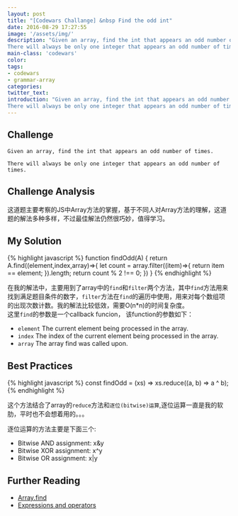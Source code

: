 ```yaml
---
layout: post
title: "[Codewars Challange] &nbsp Find the odd int"
date: 2016-08-29 17:27:55
image: '/assets/img/'
description: "Given an array, find the int that appears an odd number of times.
There will always be only one integer that appears an odd number of times."
main-class: 'codewars'
color:
tags:
- codewars
- grammar-array
categories:
twitter_text:
introduction: "Given an array, find the int that appears an odd number of times.
There will always be only one integer that appears an odd number of times."
---
```

## Challenge

```
Given an array, find the int that appears an odd number of times.

There will always be only one integer that appears an odd number of times.
```

## Challenge Analysis

这道题主要考察的JS中Array方法的掌握，基于不同人对Array方法的理解，这道题的解法多种多样，不过最佳解法仍然很巧妙，值得学习。

## My Solution

{% highlight javascript %}
function findOdd(A) {
  return A.find((element,index,array)=>{
    let count = array.filter((item)=>{
        return item == element;
      }).length;
    return count % 2 !== 0;
  })
}
{% endhighlight %}

在我的解法中，主要用到了array中的`find`和`filter`两个方法，其中`find`方法用来找到满足题目条件的数字，`filter`方法在`find`的遍历中使用，用来对每个数组项的出现次数计数。我的解法比较低效，需要O(n*n)的时间复杂度。<br>
这里`find`的参数是一个callback funcion， 该function的参数如下：

  - `element`
    The current element being processed in the array.
  - `index`
    The index of the current element being processed in the array.
  - `array`
    The array find was called upon.

## Best Practices

{% highlight javascript %}
  const findOdd = (xs) => xs.reduce((a, b) => a ^ b);
{% endhighlight %}

这个方法结合了array的`reduce`方法和`逐位(bitwise)运算`,逐位运算一直是我的软肋，平时也不会想着用的。。。

逐位运算的方法主要是下面三个:
- Bitwise AND assignment: x&y
- Bitwise XOR assignment: x^y
- Bitwise OR assignment: x|y

## Further Reading
- [Array.find](https://developer.mozilla.org/en-US/docs/Web/JavaScript/Reference/Global_Objects/Array/find)
- [Expressions and operators](https://developer.mozilla.org/en-US/docs/Web/JavaScript/Guide/Expressions_and_Operators)
